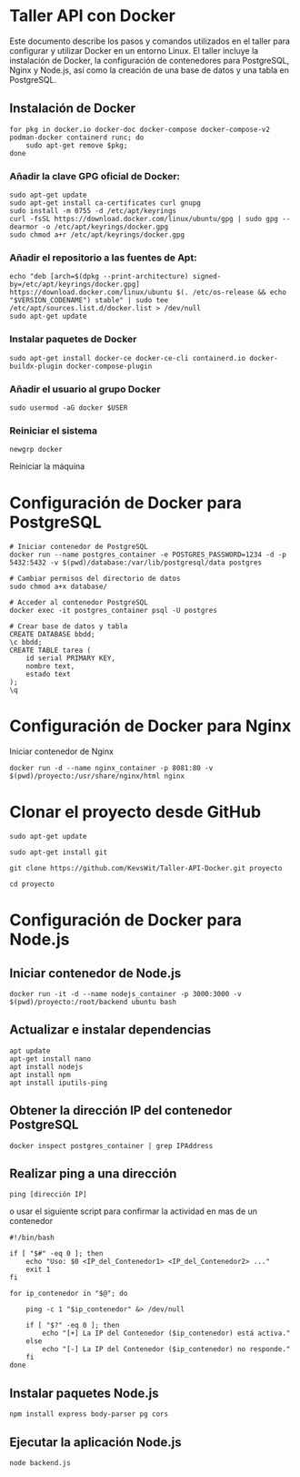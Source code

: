 # Taller API con Docker
Este documento describe los pasos y comandos utilizados en el taller para configurar y utilizar Docker en un entorno Linux. El taller incluye la instalación de Docker, la configuración de contenedores para PostgreSQL, Nginx y Node.js, así como la creación de una base de datos y una tabla en PostgreSQL.
## Instalación de Docker
```
for pkg in docker.io docker-doc docker-compose docker-compose-v2 podman-docker containerd runc; do
    sudo apt-get remove $pkg;
done
```

### Añadir la clave GPG oficial de Docker:
```
sudo apt-get update
sudo apt-get install ca-certificates curl gnupg
sudo install -m 0755 -d /etc/apt/keyrings
curl -fsSL https://download.docker.com/linux/ubuntu/gpg | sudo gpg --dearmor -o /etc/apt/keyrings/docker.gpg
sudo chmod a+r /etc/apt/keyrings/docker.gpg
```

### Añadir el repositorio a las fuentes de Apt:
```
echo "deb [arch=$(dpkg --print-architecture) signed-by=/etc/apt/keyrings/docker.gpg] https://download.docker.com/linux/ubuntu $(. /etc/os-release && echo "$VERSION_CODENAME") stable" | sudo tee /etc/apt/sources.list.d/docker.list > /dev/null
sudo apt-get update
```

### Instalar paquetes de Docker
```
sudo apt-get install docker-ce docker-ce-cli containerd.io docker-buildx-plugin docker-compose-plugin
```
### Añadir el usuario al grupo Docker
```
sudo usermod -aG docker $USER
```

### Reiniciar el sistema
```
newgrp docker
```
Reiniciar la máquina

# Configuración de Docker para PostgreSQL

```
# Iniciar contenedor de PostgreSQL
docker run --name postgres_container -e POSTGRES_PASSWORD=1234 -d -p 5432:5432 -v $(pwd)/database:/var/lib/postgresql/data postgres

# Cambiar permisos del directorio de datos
sudo chmod a+x database/

# Acceder al contenedor PostgreSQL
docker exec -it postgres_container psql -U postgres

# Crear base de datos y tabla
CREATE DATABASE bbdd;
\c bbdd;
CREATE TABLE tarea (
    id serial PRIMARY KEY,
    nombre text,
    estado text
);
\q
```
# Configuración de Docker para Nginx
Iniciar contenedor de Nginx
```
docker run -d --name nginx_container -p 8081:80 -v $(pwd)/proyecto:/usr/share/nginx/html nginx
```
# Clonar el proyecto desde GitHub
```
sudo apt-get update

sudo apt-get install git

git clone https://github.com/KevsWit/Taller-API-Docker.git proyecto

cd proyecto
```

# Configuración de Docker para Node.js

## Iniciar contenedor de Node.js
```
docker run -it -d --name nodejs_container -p 3000:3000 -v $(pwd)/proyecto:/root/backend ubuntu bash
 ```
## Actualizar e instalar dependencias
```
apt update
apt-get install nano
apt install nodejs
apt install npm
apt install iputils-ping
```
## Obtener la dirección IP del contenedor PostgreSQL
```
docker inspect postgres_container | grep IPAddress
```
## Realizar ping a una dirección
```
ping [dirección IP]
```
o usar el siguiente script para confirmar la actividad en mas de un contenedor
```
#!/bin/bash

if [ "$#" -eq 0 ]; then
    echo "Uso: $0 <IP_del_Contenedor1> <IP_del_Contenedor2> ..."
    exit 1
fi

for ip_contenedor in "$@"; do
    
    ping -c 1 "$ip_contenedor" &> /dev/null

    if [ "$?" -eq 0 ]; then
        echo "[+] La IP del Contenedor ($ip_contenedor) está activa."
    else
        echo "[-] La IP del Contenedor ($ip_contenedor) no responde."
    fi
done
```
## Instalar paquetes Node.js
```
npm install express body-parser pg cors
```
## Ejecutar la aplicación Node.js
``` 
node backend.js
 ```


